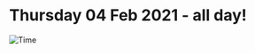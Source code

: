# Thursday 04 Feb 2021 - all day!
![Time](https://github.com/rich-ctm/today/workflows/Time/badge.svg)
